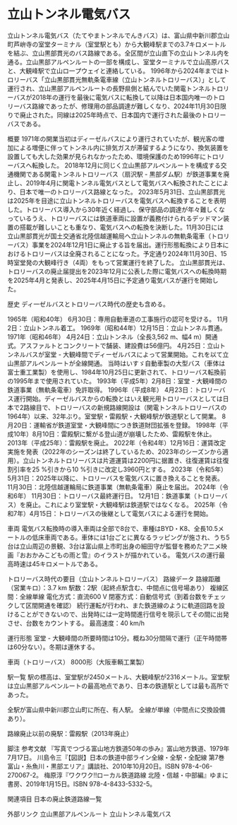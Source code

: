 # 立山トンネル電気バス

立山トンネル電気バス（たてやまトンネルでんきバス）は、富山県中新川郡立山町芦峅寺の室堂ターミナル（室堂駅とも）から大観峰駅までの3.7キロメートルを結ぶ、立山黒部貫光のバス路線である。全区間が立山直下の立山トンネル内を通る。立山黒部アルペンルートの一部を構成し、室堂ターミナルで立山高原バスと、大観峰駅で立山ロ一プウェイと連絡している。
1996年から2024年まではトロリーバス「立山黒部貫光無軌条電車線（立山トンネルトロリーバス）」として運行され、立山黒部アルペンルートの長野県側と結んでいた関電トンネルトロリーバスが2018年の運行を最後に電気バスに転換して以降は日本国内唯一のトロリーバス路線であったが、修理用の部品調達が難しくなり、2024年11月30日限りで廃止された。同線は2025年時点で、日本国内で運行された最後のトロリーバスである。

概要
1971年の開業当初はディーゼルバスにより運行されていたが、観光客の増加による増便に伴ってトンネル内に排気ガスが滞留するようになり、換気装置を設置しても大した効果が見られなかったため、環境保護のため1996年にトロリーバスへ転換した。
2018年12月に同じく立山黒部アルペンルートを構成する交通機関である関電トンネルトロリーバス（扇沢駅 - 黒部ダム駅）が鉄道事業を廃止し、2019年4月に関電トンネル電気バスとして電気バスへ転換されたことにより、日本で唯一のトロリーバス路線となった。
2023年5月31日、立山黒部貫光は2025年を目途に立山トンネルトロリーバスを電気バスへ転換することを表明した。トロリーバス導入から30年近く経過し、保守部品の調達が年々難しくなっているうえ、トロリーバスには鉄道車両に設置が義務付けられるデッドマン装置の搭載が難しいことも重なり、電気バスへの転換を決断した。11月30日には立山黒部貫光が国土交通省北陸信越運輸局へ立山トンネルの無軌条電車（トロリーバス）事業を2024年12月1日に廃止する旨を届出。運行形態転換により日本におけるトロリーバスは全廃されることになった。予定通り2024年11月30日、15時室堂発の大観峰行き（4両）をもって営業運行を終了した。
立山黒部貫光は、トロリーバスの廃止届提出を2023年12月に公表した際に電気バスへの転換時期を2025年4月と発表し、2025年4月15日に予定通り電気バスが運行を開始した。

歴史
ディ一ゼルバスとトロリーバス時代の歴史も含める。

1965年（昭和40年）
6月30日：専用自動車道の工事施行の認可を受ける。
11月2日：立山トンネル着工。
1969年（昭和44年）12月15日：立山トンネル貫通。
1971年（昭和46年）
4月24日：立山トンネル（全長3,562 m、幅4 m）開通式。アスファルトとコンクリートで舗装、建設費は56億円。
4月25日：立山トンネルバスが室堂 - 大観峰間でディーゼルバスによって営業開始。これを以て立山黒部アルペンルートが全線開通。
当時はいすゞ自動車製の大型バス（車体は富士重工業製）を使用し、1984年10月25日に更新されて、トロリーバス転換前の1995年まで使用されていた。
1993年（平成5年）2月8日：室堂 - 大観峰間の鉄道事業（無軌条電車）免許取得。
1996年（平成8年）
4月23日：トロリーバス運行開始。ディーゼルバスからの転換とはいえ観光用トロリーバスとしては日本で2路線目で、トロリーバスの新規路線開設は（関電トンネルトロリーバスの1964年）以来、32年ぶり。室堂駅・雷殿駅・大観峰駅が鉄道駅として開業。
8月20日：運輸省が鉄道室堂・大観峰間につき鉄道財団拡張を登録。
1998年（平成10年）8月10日：雷殿駅に繋がる登山道が崩壊したため、雷殿駅を休止。
2013年（平成25年）：雷殿駅を廃止。
2022年（令和4年）12月16日：運賃改定実施を発表（2022年のシーズンは終了しているため、2023年のシーズンから適用）。立山トンネルトロリーバスは片道運賃は2200円に据置き、往復運賃は往復割引率を25 %引きから10 %引きに改定し3960円とする。
2023年（令和5年）
5月31日：2025年以降に、トロリーバスを電気バスに置き換えることを発表。
11月30日：北陸信越運輪局に鉄道事業（無軌条電車）廃止を届出。
2024年（令和6年）
11月30日：トロリーバス最終運行日。
12月1日：鉄道事業（トロリーバス）を廃止。これにより室堂駅・大観峰駅は鉄道駅ではなくなる。
2025年（令和7年）4月15日：トロリーバスの後継として電気バスによる運行を開始。

車両
電気バス転換時の導入車両は全部で8台で、車種はBYD・K8、全長10.5メートルの低床車両である。車体には1台ごとに異なるラッピングが施され、うち5台は立山周辺の景観、3台は富山県上市町出身の細田守が監督を務めたアニメ映画『おおかみこどもの雨と雪』のイラストが描かれている。
電気バスの運行最高時速は45キロメートルである。

トロリーバス時代の要目（立山トンネルトロリーバス）
路線データ
路線距離（営業キロ）：3.7 km
駅数：2駅（起終点駅含む、中間点に信号場あり）
複線区間：全線単線
電化方式：直流600 V
閉塞方式：自動信号式（到着台数をチェックして区間開通を確認）
続行運転が行われ、また鉄道線のように軌道回路を設けることができないので、出発時には一定時間進行信号を現示してその間に出発させ、台数をカウントする。
最高速度：40 km/h

運行形態
室堂 - 大観峰間の所要時間は10分。概ね30分間隔で運行（正午時間帯は60分ない）。冬期は運休する。

車両（トロリーバス）
8000形（大阪車輌工業製）

駅一覧
駅の標高は、室堂駅が2450メートル、大観峰駅が2316メートル。室堂駅は立山黒部アルペンルートの最高地点であり、日本の鉄道駅としては最も高所であった。

全駅が富山県中新川郡立山町に所在、有人駅。
全線が単線（中間点に交換設備あり）。

路線廃止以前の廃駅：雷殿駅（2013年廃止）

脚注
参考文献
『写真でつづる富山地方鉄道50年の歩み』富山地方鉄道、1979年7月17日。 
川島令三『【図説】日本の鉄道中部ライン全線・全駅・全配線 第7巻 富山・糸魚川・黒部エリア』講談社、2010年10月20日。ISBN 978-4-06-270067-2。 
梅原淳『ワクワク!!ローカル鉄道路線 北陸・信越・中部編』ゆまに書房、2019年1月15日。ISBN 978-4-8433-5332-5。

関連項目
日本の廃止鉄道路線一覧

外部リンク
立山黒部アルペンルート 立山トンネル電気バス
